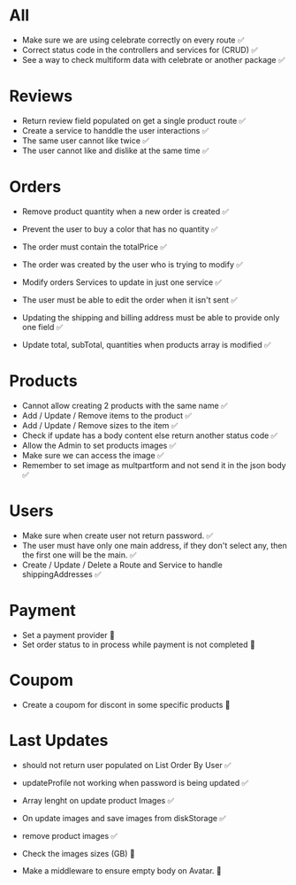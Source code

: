 # All

- Make sure we are using celebrate correctly on every route ✅
- Correct status code in the controllers and services for (CRUD) ✅
- See a way to check multiform data with celebrate or another package ✅


# Reviews

- Return review field populated on get a single product route ✅
- Create a service to handdle the user interactions ✅
- The same user cannot like twice ✅
- The user cannot like and dislike at the same time ✅


# Orders

- Remove product quantity when a new order is created ✅
- Prevent the user to buy a color that has no quantity ✅
- The order must contain the totalPrice ✅
- The order was created by the user who is trying to modify ✅
- Modify orders Services to update in just one service ✅
- The user must be able to edit the order when it isn't sent ✅

- Updating the shipping and billing address must be able to provide only one field ✅
- Update total, subTotal, quantities when products array is modified ✅


# Products

- Cannot allow creating 2 products with the same name ✅
- Add / Update / Remove items to the product ✅
- Add / Update / Remove sizes to the item ✅
- Check if update has a body content else return another status code ✅
- Allow the Admin to set products images ✅
- Make sure we can access the image ✅
- Remember to set image as multpartform and not send it in the json body ✅


# Users

- Make sure when create user not return password. ✅
- The user must have only one main address, if they don't select any, then the first one will be the main. ✅
- Create / Update / Delete a Route and Service to handle shippingAddresses ✅


# Payment

- Set a payment provider 🛑
- Set order status to in process while payment is not completed 🛑


# Coupom

- Create a coupom for discont in some specific products 🛑



# Last Updates

- should not return user populated on List Order By User ✅
- updateProfile not working when password is being updated ✅
- Array lenght on update product Images ✅
- On update images and save images from diskStorage ✅
- remove product images ✅

- Check the images sizes (GB) 🛑
- Make a middleware to ensure empty body on Avatar. 🛑
